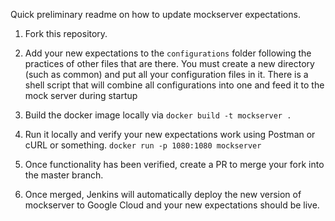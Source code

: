 Quick preliminary readme on how to update mockserver expectations.

1. Fork this repository.

2. Add your new expectations to the `configurations` folder following the practices of other files that are there. You must create a new directory (such as common) and put all your configuration files in it. There is a shell script that will combine all configurations into one and feed it to the mock server during startup

3. Build the docker image locally via 
`docker build -t mockserver .`

4. Run it locally and verify your new expectations work using Postman or cURL or something.
`docker run -p 1080:1080 mockserver`

5. Once functionality has been verified, create a PR to merge your fork into the master branch. 

6. Once merged, Jenkins will automatically deploy the new version of mockserver to Google Cloud and your new expectations should be live.
